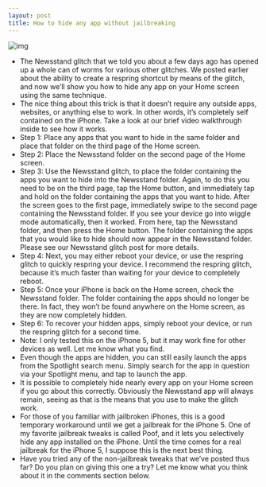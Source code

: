 ```yaml
---
layout: post
title: How to hide any app without jailbreaking
---
```

![img](http://media.idownloadblog.com/wp-content/uploads/2013/01/Hide-any-app-Newsstand-glitch.png)
* The Newsstand glitch that we told you about a few days ago has opened up a whole can of worms for various other glitches. We posted earlier about the ability to create a respring shortcut by means of the glitch, and now we’ll show you how to hide any app on your Home screen using the same technique.
* The nice thing about this trick is that it doesn’t require any outside apps, websites, or anything else to work. In other words, it’s completely self contained on the iPhone. Take a look at our brief video walkthrough inside to see how it works.
* Step 1: Place any apps that you want to hide in the same folder and place that folder on the third page of the Home screen.
* Step 2: Place the Newsstand folder on the second page of the Home screen.
* Step 3: Use the Newsstand glitch, to place the folder containing the apps you want to hide into the Newsstand folder. Again, to do this you need to be on the third page, tap the Home button, and immediately tap and hold on the folder containing the apps that you want to hide. After the screen goes to the first page, immediately swipe to the second page containing the Newsstand folder. If you see your device go into wiggle mode automatically, then it worked. From here, tap the Newsstand folder, and then press the Home button. The folder containing the apps that you would like to hide should now appear in the Newsstand folder. Please see our Newsstand glitch post for more details.
* Step 4: Next, you may either reboot your device, or use the respring glitch to quickly respring your device. I recommend the respring glitch, because it’s much faster than waiting for your device to completely reboot.
* Step 5: Once your iPhone is back on the Home screen, check the Newsstand folder. The folder containing the apps should no longer be there. In fact, they won’t be found anywhere on the Home screen, as they are now completely hidden.
* Step 6: To recover your hidden apps, simply reboot your device, or run the respring glitch for a second time.
* Note: I only tested this on the iPhone 5, but it may work fine for other devices as well. Let me know what you find.
* Even though the apps are hidden, you can still easily launch the apps from the Spotlight search menu. Simply search for the app in question via your Spotlight menu, and tap to launch the app.
* It is possible to completely hide nearly every app on your Home screen if you go about this correctly. Obviously the Newsstand app will always remain, seeing as that is the means that you use to make the glitch work.
* For those of you familiar with jailbroken iPhones, this is a good temporary workaround until we get a jailbreak for the iPhone 5. One of my favorite jailbreak tweaks is called Poof, and it lets you selectively hide any app installed on the iPhone. Until the time comes for a real jailbreak for the iPhone 5, I suppose this is the next best thing.
* Have you tried any of the non-jailbreak tweaks that we’ve posted thus far? Do you plan on giving this one a try? Let me know what you think about it in the comments section below.

